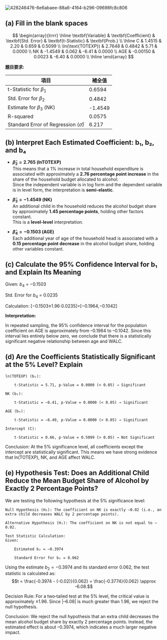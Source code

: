 ![428246476-6e6abaee-88a6-4164-b296-09698fc8c806](https://github.com/user-attachments/assets/057c130b-b6f4-4c6c-9aff-225606b94fe2)


## (a) Fill in the blank spaces
$$
\begin{array}{lrrrr}
\hline
\textbf{Variable} & \textbf{Coefficient} & \textbf{Std. Error} & \textbf{t-Statistic} & \textbf{Prob.} \\
\hline
C & 1.4515 & 2.20 & 0.659 & 0.5099 \\
\ln(\text{TOTEXP}) & 2.7648 & 0.4842 & 5.71 & 0.0000 \\
NK & -1.4549 & 0.062 & -6.41 & 0.0000 \\
AGE & -0.00150 & 0.0023 & -6.40 & 0.0000 \\
\hline
\end{array}
$$

**題目要求:**

| 項目                               | 補全值    |
|------------------------------------|-----------|
| t-Statistic for $\beta_1$          | 0.6594    |
| Std. Error for $\beta_2$           | 0.4842    |
| Estimate for $\beta_3$ (NK)        | -1.4549   |
| R-squared                          | 0.0575    |
| Standard Error of Regression ($\hat{\sigma}$) | 6.217     |

## (b) Interpret Each Estimated Coefficient: b₁, b₂, and b₄

  - **$\hat{\beta}_2 = 2.765$ (lnTOTEXP)**  
  This means that a 1% increase in total household expenditure is associated with approximately a **2.76 percentage point increase** in the share of the household budget allocated to alcohol.  
  Since the independent variable is in log form and the dependent variable is in level form, the interpretation is **semi-elastic**.

- **$\hat{\beta}_3 = -1.4549$ (NK)**  
  An additional child in the household reduces the alcohol budget share by approximately **1.45 percentage points**, holding other factors constant.  
  This is a **level-level** interpretation.

- **$\hat{\beta}_4 = -0.1503$ (AGE)**  
  Each additional year of age of the household head is associated with a **0.15 percentage point decrease** in the alcohol budget share, holding other variables constant.


## (c) Calculate the 95% Confidence Interval for b₁ and Explain Its Meaning

Given:
$b_4$ = −0.1503

Std. Error for $b_4$ = 0.0235

Calculation:
[−0.1503±1.96⋅0.0235]=[−0.1964,−0.1042]

**Interpretation:**

   In repeated sampling, the 95% confidence interval for the population coefficient on AGE is approximately from –0.1964 to –0.1042.
Since this interval lies entirely below zero, we conclude that there is a statistically significant negative relationship between age and WALC.

## (d) Are the Coefficients Statistically Significant at the 5% Level? Explain

    ln(TOTEXP) (b₁):

        t‑Statistic = 5.71, p‑Value = 0.0000 (< 0.05) → Significant

    NK (b₂):

        t‑Statistic = –6.41, p‑Value = 0.0000 (< 0.05) → Significant

    AGE (b₄):

        t‑Statistic = –6.40, p‑Value = 0.0000 (< 0.05) → Significant

    Intercept (C):

        t‑Statistic = 0.66, p‑Value = 0.5099 (> 0.05) → Not Significant

Conclusion: At the 5% significance level, all coefficients except the intercept are statistically significant. This means we have strong evidence that ln(TOTEXP), NK, and AGE affect WALC.

## (e) Hypothesis Test: Does an Additional Child Reduce the Mean Budget Share of Alcohol by Exactly 2 Percentage Points?

We are testing the following hypothesis at the 5% significance level:

    Null Hypothesis (H₀): The coefficient on NK is exactly –0.02 (i.e., an extra child decreases WALC by 2 percentage points).

    Alternative Hypothesis (H₁): The coefficient on NK is not equal to –0.02.

    Test Statistic Calculation:
    Given:

        Estimated b₂ = –0.3974

        Standard Error for b₂ = 0.062
        
Using the estimate $b_2 = -0.3974$ and its standard error $0.062$, the test statistic is calculated as:
$$t = \frac{-0.3974 - (-0.02)}{0.062} = \frac{-0.3774}{0.062} \approx -6.08.$$

Decision Rule:
For a two‑tailed test at the 5% level, the critical value is approximately ±1.96. Since |–6.08| is much greater than 1.96, we reject the null hypothesis.

Conclusion:
We reject the null hypothesis that an extra child decreases the mean alcohol budget share by exactly 2 percentage points. Instead, the estimated effect is about –0.3974, which indicates a much larger negative impact.
